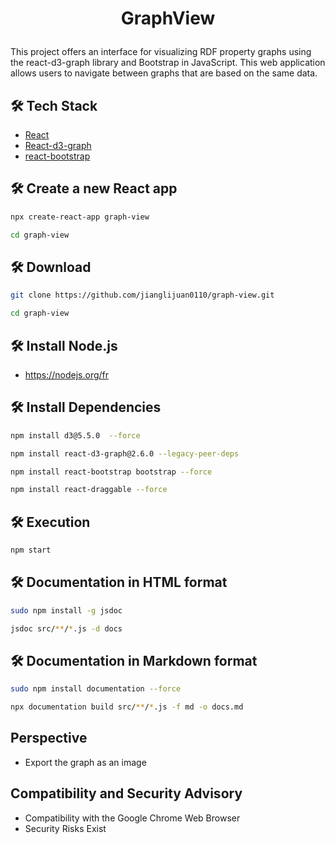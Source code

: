 
# <p align="center">GraphView</p>

This project offers an interface for visualizing RDF property graphs using the react-d3-graph library and Bootstrap in JavaScript. This web application allows users to navigate between graphs that are based on the same data.
## 🛠️ Tech Stack
- [React](https://reactjs.org/)
- [React-d3-graph](https://danielcaldas.github.io/react-d3-graph/docs/)
- [react-bootstrap](https://react-bootstrap.github.io/docs/components/accordion/)

## 🛠️ Create a new React app


```bash
npx create-react-app graph-view  
```
```bash
cd graph-view 
```

## 🛠️ Download

```bash
git clone https://github.com/jianglijuan0110/graph-view.git
```
```bash
cd graph-view 
```
## 🛠️ Install Node.js
- https://nodejs.org/fr

## 🛠️ Install Dependencies    



```bash
npm install d3@5.5.0  --force
```

```bash
npm install react-d3-graph@2.6.0 --legacy-peer-deps
```

```bash
npm install react-bootstrap bootstrap --force 
```
```bash
npm install react-draggable --force
```

## 🛠️ Execution    
```bash
npm start
```
## 🛠️ Documentation in HTML format
```bash
sudo npm install -g jsdoc
```
```bash
jsdoc src/**/*.js -d docs
```

## 🛠️ Documentation in Markdown format
```bash
sudo npm install documentation --force

```

```bash
npx documentation build src/**/*.js -f md -o docs.md

```

## Perspective
- Export the graph as an image

## Compatibility and Security Advisory
- Compatibility with the Google Chrome Web Browser
- Security Risks Exist


        
